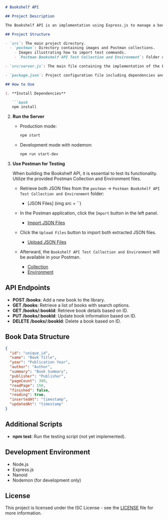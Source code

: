 ```markdown
# Bookshelf API

## Project Description

The Bookshelf API is an implementation using Express.js to manage a book library. This API provides basic operations such as adding, fetching, updating, and deleting books from the library collection.

## Project Structure

- `src`: The main project directory.
  - `postman`: Directory containing images and Postman collections.
    - Images illustrating how to import test commands.
    - `Postman Bookshelf API Test Collection and Environment`: Folder containing Postman collection and environment.

- `src/server.js`: The main file containing the implementation of the Express server and API endpoints.

- `package.json`: Project configuration file including dependencies and scripts to run the project.

## How to Use

1. **Install Dependencies**

   ```bash
   npm install
   ```

2. **Run the Server**

   - Production mode:

     ```bash
     npm start
     ```

   - Development mode with nodemon:

     ```bash
     npm run start-dev
     ```

3. **Use Postman for Testing**

   When building the Bookshelf API, it is essential to test its functionality. Utilize the provided Postman Collection and Environment files.

   - Retrieve both JSON files from the `postman` -> `Postman Bookshelf API Test Collection and Environment` folder:
     - [JSON Files] (img src = ``)

   - In the Postman application, click the `Import` button in the left panel.
     - [Import JSON Files](./src/postman/1.png)

   - Click the `Upload Files` button to import both extracted JSON files.
     - [Upload JSON Files](./src/postman/2.jpeg)

   - Afterward, the `Bookshelf API Test Collection and Environment` will be available in your Postman.
     - [Collection](./src/postman/3.jpeg)
     - [Environment](./src/postman/4.jpeg)

## API Endpoints

- **POST /books**: Add a new book to the library.
- **GET /books**: Retrieve a list of books with search options.
- **GET /books/:bookId**: Retrieve book details based on ID.
- **PUT /books/:bookId**: Update book information based on ID.
- **DELETE /books/:bookId**: Delete a book based on ID.

## Book Data Structure

```json
{
  "id": "unique_id",
  "name": "Book Title",
  "year": "Publication Year",
  "author": "Author",
  "summary": "Book Summary",
  "publisher": "Publisher",
  "pageCount": 300,
  "readPage": 150,
  "finished": false,
  "reading": true,
  "insertedAt": "timestamp",
  "updatedAt": "timestamp"
}
```

## Additional Scripts

- **npm test**: Run the testing script (not yet implemented).

## Development Environment

- Node.js
- Express.js
- Nanoid
- Nodemon (for development only)

## License

This project is licensed under the ISC License - see the [LICENSE](LICENSE) file for more information.
```